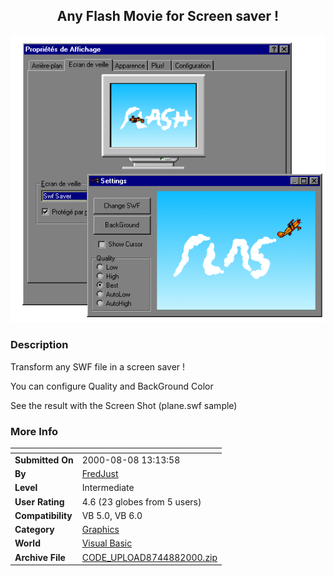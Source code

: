 ﻿<div align="center">

## Any Flash Movie for Screen saver \!

<img src="PIC2000881348532442.gif">
</div>

### Description

Transform any SWF file in a screen saver !

You can configure Quality and BackGround Color

See the result with the Screen Shot (plane.swf sample)
 
### More Info
 


<span>             |<span>
---                |---
**Submitted On**   |2000-08-08 13:13:58
**By**             |[FredJust](https://github.com/Planet-Source-Code/PSCIndex/blob/master/ByAuthor/fredjust.md)
**Level**          |Intermediate
**User Rating**    |4.6 (23 globes from 5 users)
**Compatibility**  |VB 5\.0, VB 6\.0
**Category**       |[Graphics](https://github.com/Planet-Source-Code/PSCIndex/blob/master/ByCategory/graphics__1-46.md)
**World**          |[Visual Basic](https://github.com/Planet-Source-Code/PSCIndex/blob/master/ByWorld/visual-basic.md)
**Archive File**   |[CODE\_UPLOAD8744882000\.zip](https://github.com/Planet-Source-Code/fredjust-any-flash-movie-for-screen-saver__1-10517/archive/master.zip)








